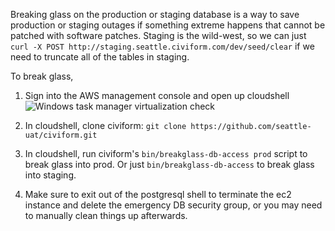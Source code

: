 Breaking glass on the production or staging database is a way to save production or staging outages if something extreme happens that cannot be patched with software patches. Staging is the wild-west, so we can just `curl -X POST http://staging.seattle.civiform.com/dev/seed/clear` if we need to truncate all of the tables in staging.

To break glass, 

1. Sign into the AWS management console and open up cloudshell
![Windows task manager virtualization check](https://drive.google.com/uc?id=1I7pWoud4cm-oB7KBZGsuxtcMTv_dkWLe)

2. In cloudshell, clone civiform: `git clone https://github.com/seattle-uat/civiform.git`

3. In cloudshell, run civiform's `bin/breakglass-db-access prod` script to break glass into prod. Or just `bin/breakglass-db-access` to break glass into staging.

4. Make sure to exit out of the postgresql shell to terminate the ec2 instance and delete the emergency DB security group, or you may need to manually clean things up afterwards.